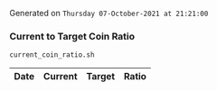 Generated on `Thursday 07-October-2021 at 21:21:00`

### Current to Target Coin Ratio
`current_coin_ratio.sh`

Date|Current|Target|Ratio
---|---|---|---
